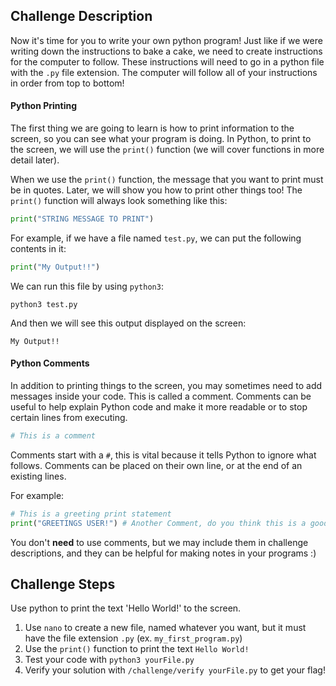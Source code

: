 ## Challenge Description
Now it's time for you to write your own python program!
Just like if we were writing down the instructions to bake a cake, we need to create instructions for the computer to follow. 
These instructions will need to go in a python file with the `.py` file extension.
The computer will follow all of your instructions in order from top to bottom!
 
#### Python Printing
The first thing we are going to learn is how to print information to the screen, so you can see what your program is doing. In Python, to print to the screen, we will use the `print()` function (we will cover functions in more detail later).

When we use the `print()` function, the message that you want to print must be in quotes. Later, we will show you how to print other things too!
The `print()` function will always look something like this: 
```python
print("STRING MESSAGE TO PRINT")
```


For example, if we have a file named `test.py`, we can put the following contents in it:
```python
print("My Output!!")
```

We can run this file by using `python3`:
```commandline
python3 test.py
```

And then we will see this output displayed on the screen:
```commandline
My Output!!
```

#### Python Comments
In addition to printing things to the screen, you may sometimes need to add messages inside your code. This is called a comment. Comments can be useful to help explain Python code and make it more readable or to stop certain lines from executing. 

```python
# This is a comment
```

Comments start with a `#`, this is vital because it tells Python to ignore what follows. Comments can be placed on their own line, or at the end of an existing lines.

For example:
```python
# This is a greeting print statement
print("GREETINGS USER!") # Another Comment, do you think this is a good greeting?
```

You don't **need** to use comments, but we may include them in challenge descriptions, and they can be helpful for making notes in your programs :)

## Challenge Steps
Use python to print the text 'Hello World!' to the screen.

1. Use `nano` to create a new file, named whatever you want, but it must have the file extension `.py` (ex. `my_first_program.py`)
2. Use the `print()` function to print the text `Hello World!`
3. Test your code with `python3 yourFile.py`
4. Verify your solution with `/challenge/verify yourFile.py` to get your flag!

